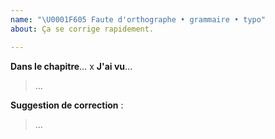 ```yaml
---
name: "\U0001F605 Faute d'orthographe • grammaire • typo"
about: Ça se corrige rapidement.

---
```


**Dans le chapitre**… x
**J'ai vu**…

> ...

**Suggestion de correction** :

> ...

